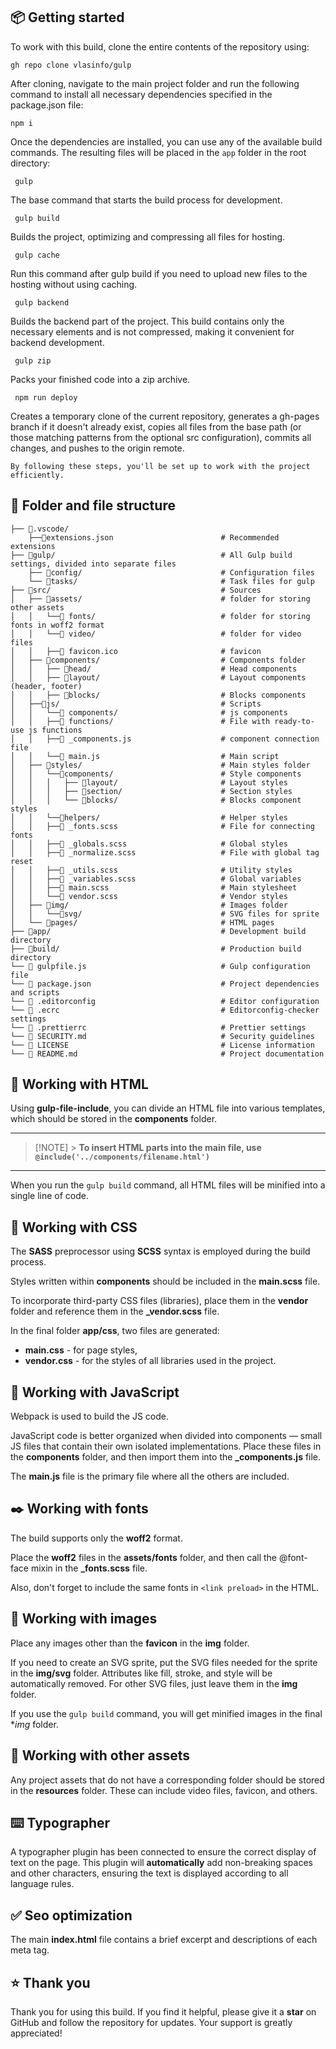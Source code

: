 ## 📦 Getting started

To work with this build, clone the entire contents of the repository using:<br>

`gh repo clone vlasinfo/gulp`

After cloning, navigate to the main project folder and run the following command to install all necessary dependencies specified in the package.json file:<br>

```shell
npm i
```

Once the dependencies are installed, you can use any of the available build commands. The resulting files will be placed in the `app` folder in the root directory:

```shell
 gulp
```

The base command that starts the build process for development.

```shell
 gulp build
```

Builds the project, optimizing and compressing all files for hosting.

```shell
 gulp cache
```

Run this command after gulp build if you need to upload new files to the hosting without using caching.

```shell
 gulp backend
```

Builds the backend part of the project. This build contains only the necessary elements and is not compressed, making it convenient for backend development.

```shell
 gulp zip
```

Packs your finished code into a zip archive.

```shell
 npm run deploy
```

Creates a temporary clone of the current repository, generates a gh-pages branch if it doesn't already exist, copies all files from the base path (or those matching patterns from the optional src configuration), commits all changes, and pushes to the origin remote.

`By following these steps, you'll be set up to work with the project efficiently.`

## 📁 Folder and file structure

```
├── 📁.vscode/
    ├──📃extensions.json                        # Recommended extensions
├── 📁gulp/                                     # All Gulp build settings, divided into separate files
    ├── 📁config/                               # Configuration files
    └── 📁tasks/                                # Task files for gulp
├── 📁src/                                      # Sources
│   ├── 📁assets/                               # folder for storing other assets
│   │   └──📁 fonts/                            # folder for storing fonts in woff2 format
│   │   └──📁 video/                            # folder for video files
│   │   ├──📃 favicon.ico                       # favicon
│   ├── 📁components/                           # Components folder
│   │   ├── 📁head/                             # Head components
│   │   ├── 📁layout/                           # Layout components (header, footer)
│   │   ├── 📁blocks/                           # Blocks components
│   ├──📁js/                                    # Scripts
│   │   └──📁 components/                       # js components
│   │   ├──📁 functions/                        # File with ready-to-use js functions
│   │   ├──📃 _components.js                    # component connection file
│   │   └──📃 main.js                           # Main script
│   ├── 📁styles/                               # Main styles folder
│   │   └──📁components/                        # Style components
│   │   │   ├── 📁layout/                       # Layout styles
│   │   │   ├── 📁section/                      # Section styles
│   │   │   └── 📁blocks/                       # Blocks component styles
│   │   └──📁helpers/                           # Helper styles
│   │   ├──📃 _fonts.scss                       # File for connecting fonts
│   │   ├──📃 _globals.scss                     # Global styles
│   │   ├──📃 _normalize.scss                   # File with global tag reset
│   │   ├──📃 _utils.scss                       # Utility styles
│   │   ├──📃 _variables.scss                   # Global variables
│   │   ├──📃 main.scss                         # Main stylesheet
│   │   └──📃 vendor.scss                       # Vendor styles
│   ├── 📁img/                                  # Images folder
│   │   └──📁svg/                               # SVG files for sprite
│   └── 📁pages/                                # HTML pages
├── 📁app/                                      # Development build directory
├── 📁build/                                    # Production build directory
└── 📃 gulpfile.js                              # Gulp configuration file
└── 📃 package.json                             # Project dependencies and scripts
└── 📃 .editorconfig                            # Editor configuration
└── 📃 .ecrc                                    # Editorconfig-checker settings
└── 📃 .prettierrc                              # Prettier settings
└── 📃 SECURITY.md                              # Security guidelines
└── 📃 LICENSE                                  # License information
└── 📃 README.md                                # Project documentation
```

## 🔖 Working with HTML

Using **gulp-file-include**, you can divide an HTML file into various templates, which should be stored in the **components** folder.

---

> [!NOTE] > **To insert HTML parts into the main file, use `@include('../components/filename.html')`**

---

When you run the `gulp build` command, all HTML files will be minified into a single line of code.

## 💎 Working with CSS

The **SASS** preprocessor using **SCSS** syntax is employed during the build process.

Styles written within **components** should be included in the **main.scss** file.

To incorporate third-party CSS files (libraries), place them in the **vendor** folder and reference them in the **\_vendor.scss** file.

In the final folder **app/css**, two files are generated:

- **main.css** - for page styles,
- **vendor.css** - for the styles of all libraries used in the project.

## 📝 Working with JavaScript

Webpack is used to build the JS code.

JavaScript code is better organized when divided into components — small JS files that contain their own isolated implementations. Place these files in the **components** folder, and then import them into the **\_components.js** file.

The **main.js** file is the primary file where all the others are included.

## ✒️ Working with fonts

The build supports only the **woff2** format.

Place the **woff2** files in the **assets/fonts** folder, and then call the @font-face mixin in the **\_fonts.scss** file.

Also, don't forget to include the same fonts in `<link preload>` in the HTML.

## 🎨 Working with images

Place any images other than the **favicon** in the **img** folder.

If you need to create an SVG sprite, put the SVG files needed for the sprite in the **img/svg** folder. Attributes like fill, stroke, and style will be automatically removed. For other SVG files, just leave them in the **img** folder.

If you use the `gulp build` command, you will get minified images in the final \*_img_ folder.

## 📜 Working with other assets

Any project assets that do not have a corresponding folder should be stored in the **resources** folder. These can include video files, favicon, and others.

## ⌨️ Typographer

A typographer plugin has been connected to ensure the correct display of text on the page. This plugin will **automatically** add non-breaking spaces and other characters, ensuring the text is displayed according to all language rules.

## ✅ Seo optimization

The main **index.html** file contains a brief excerpt and descriptions of each meta tag.

## ⭐ Thank you

Thank you for using this build. If you find it helpful, please give it a **star** on GitHub and follow the repository for updates. Your support is greatly appreciated!
